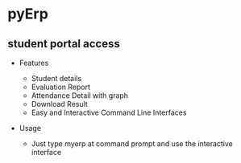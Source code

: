 # pyErp

## student portal access

* Features
  * Student details
  * Evaluation Report
  * Attendance Detail with graph
  * Download Result
  * Easy and Interactive Command Line Interfaces

* Usage
  
    * Just type myerp at command prompt and use the interactive interface
